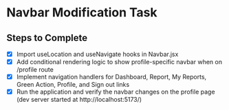 # Navbar Modification Task

## Steps to Complete
- [x] Import useLocation and useNavigate hooks in Navbar.jsx
- [x] Add conditional rendering logic to show profile-specific navbar when on /profile route
- [x] Implement navigation handlers for Dashboard, Report, My Reports, Green Action, Profile, and Sign out links
- [x] Run the application and verify the navbar changes on the profile page (dev server started at http://localhost:5173/)
